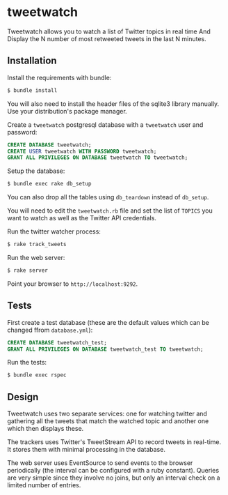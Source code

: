 tweetwatch
===========

Tweetwatch allows you to watch a list of Twitter topics in real time
And Display the N number of most retweeted tweets in the last N minutes.

Installation
------------

Install the requirements with bundle:

```bash
$ bundle install
```

You will also need to install the header files of the sqlite3 library
manually. Use your distribution's package manager.

Create a `tweetwatch` postgresql database with a `tweetwatch` user and password:

```SQL
CREATE DATABASE tweetwatch;
CREATE USER tweetwatch WITH PASSWORD tweetwatch;
GRANT ALL PRIVILEGES ON DATABASE tweetwatch TO tweetwatch;
```

Setup the database:

```bash
$ bundle exec rake db_setup
```

You can also drop all the tables using `db_teardown` instead of `db_setup`.

You will need to edit the `tweetwatch.rb` file and set the list of `TOPICS` you want to watch as well as the Twitter API credentials. 

Run the twitter watcher process:

```bash
$ rake track_tweets
```

Run the web server:

```bash
$ rake server
```

Point your browser to `http://localhost:9292`.


Tests
-----

First create a test database (these are the default values which can be changed ffrom `database.yml`):

```SQL
CREATE DATABASE tweetwatch_test;
GRANT ALL PRIVILEGES ON DATABASE tweetwatch_test TO tweetwatch;
```

Run the tests:

```bash
$ bundle exec rspec
```

Design
------

Tweetwatch uses two separate services: one for watching twitter and gathering all the tweets that match the watched topic and another one which then displays these.

The trackers uses Twitter's TweetStream API to record tweets in real-time. It stores them with minimal processing in the database.

The web server uses EventSource to send events to the browser periodically (the interval can be configured with a ruby constant). Queries are very simple since they involve no joins, but only an interval check on a limited number of entries.